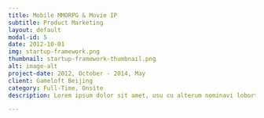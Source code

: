 ```yaml
---
title: Mobile MMORPG & Movie IP
subtitle: Product Marketing
layout: default
modal-id: 5
date: 2012-10-01
img: startup-framework.png
thumbnail: startup-framework-thumbnail.png
alt: image-alt
project-date: 2012, October - 2014, May
client: Gameloft Beijing
category: Full-Time, Onsite
description: Lorem ipsum dolor sit amet, usu cu alterum nominavi lobortis. At duo novum diceret. Tantas apeirian vix et, usu sanctus postulant inciderint ut, populo diceret necessitatibus in vim. Cu eum dicam feugiat noluisse.

---
```

